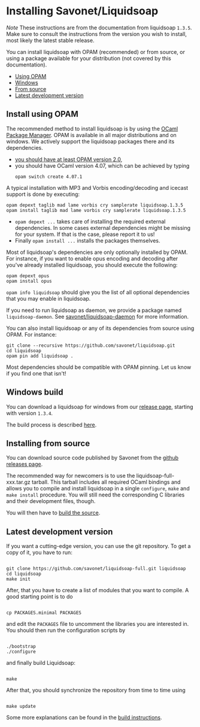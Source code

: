 Installing Savonet/Liquidsoap
=============================

*Note* These instructions are from the documentation from liquidsoap `1.3.5`.
Make sure to consult the instructions from the version you wish to install,
most likely the latest stable release.

You can install liquidsoap with OPAM (recommended) or from source, or using a
package available for your distribution (not covered by this documentation).

* [Using OPAM](#opam)
* [Windows](#windows)
* [From source](#source)
* [Latest development version](#latest)

Install using OPAM
------------------
The recommended method to install liquidsoap is by using the [OCaml Package
Manager](http://opam.ocaml.org/). OPAM is available in all major distributions
and on windows. We actively support the liquidsoap packages there and its
dependencies.

- [you should have at least OPAM version 2.0](https://opam.ocaml.org/doc/Install.html),
- you should have OCaml version 4.07, which can be achieved by typing
  ```
  opam switch create 4.07.1
  ```

A typical installation with MP3 and Vorbis encoding/decoding and icecast support is done by executing:

```
opam depext taglib mad lame vorbis cry samplerate liquidsoap.1.3.5
opam install taglib mad lame vorbis cry samplerate liquidsoap.1.3.5
```

* `opam depext ...` takes care of installing the required external dependencies. In some cases external dependencies might be missing for your system. If that is the case, please report it to us!
* Finally `opam install ...` installs the packages themselves.

Most of liquidsoap's dependencies are only optionally installed by OPAM. For instance,
if you want to enable opus encoding and decoding after you've already installed liquidsoap, you should execute the following:

```
opam depext opus
opam install opus
```

`opam info liquidsoap` should give you the list of all optional dependencies that you may
enable in liquidsoap.

If you need to run liquidsoap as daemon, we provide a package named `liquidsoap-daemon`.
See [savonet/liquidsoap-daemon](https://github.com/savonet/liquidsoap-daemon) for more information.

You can also install liquidsoap or any of its dependencies from source using OPAM. For instance:

```
git clone --recursive https://github.com/savonet/liquidsoap.git
cd liquidsoap
opam pin add liquidsoap .
```

Most dependencies should be compatible with OPAM pinning. Let us know if you find one that isn't!

Windows build
-------------
You can download a liquidsoap for windows from our [release page](https://github.com/savonet/liquidsoap/releases), starting with version `1.3.4`.

The build process is described [here](windows.html).

Installing from source
----------------------
You can download source code published by Savonet from the [github releases
page](https://github.com/savonet/liquidsoap/releases).

The recommended way for newcomers is to use the liquidsoap-full-xxx.tar.gz
tarball. This tarball includes all required OCaml bindings and allows you to
compile and install liquidsoap in a single `configure`, `make` and ```
make
install```
 procedure. You will still need the corresponding C libraries and their
development files, though.

You will then have to [build the source](build.html).

Latest development version
--------------------------
If you want a cutting-edge version, you can use the git repository.
To get a copy of it, you have to run:

```

git clone https://github.com/savonet/liquidsoap-full.git liquidsoap
cd liquidsoap
make init
```

After, that you have to create a list of modules that you want to compile. A
good starting point is to do

```

cp PACKAGES.minimal PACKAGES
```

and edit the `PACKAGES` file to uncomment the libraries you are interested in.
You should then run the configuration scripts by

```

./bootstrap
./configure
```

and finally build Liquidsoap:

```

make
```

After that, you should synchronize the repository from time to time using

```

make update
```

Some more explanations can be found in the [build instructions](build.html).


